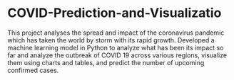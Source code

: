 # COVID-Prediction-and-Visualizatio
This project analyses the spread and impact of the coronavirus pandemic which has taken the world by storm with its rapid growth. 
Developed a machine learning model in Python to analyze what has been its impact so far and analyze the outbreak of COVID 19 across various regions, visualize them using charts and tables, and predict the number of upcoming confirmed cases. 
